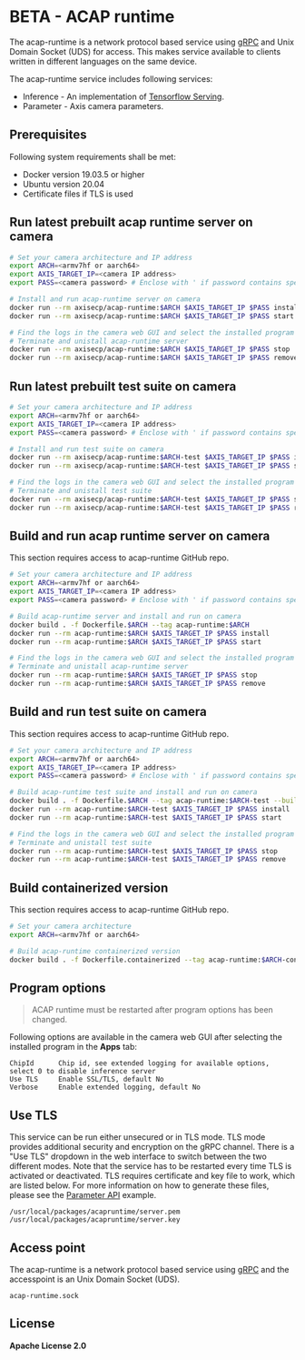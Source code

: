 # BETA - ACAP runtime
The acap-runtime is a network protocol based service using [gRPC](https://grpc.io/) and Unix Domain Socket (UDS) for access. This makes service available to clients written in different languages on the same device.

The acap-runtime service includes following services:
- Inference - An implementation of [Tensorflow Serving](https://github.com/tensorflow/serving/tree/master/tensorflow_serving/apis).
- Parameter - Axis camera parameters.

## Prerequisites
Following system requirements shall be met:
* Docker version 19.03.5 or higher
* Ubuntu version 20.04
* Certificate files if TLS is used

## Run latest prebuilt acap runtime server on camera

```sh
# Set your camera architecture and IP address
export ARCH=<armv7hf or aarch64>
export AXIS_TARGET_IP=<camera IP address>
export PASS=<camera password> # Enclose with ' if password contains special characters

# Install and run acap-runtime server on camera
docker run --rm axisecp/acap-runtime:$ARCH $AXIS_TARGET_IP $PASS install
docker run --rm axisecp/acap-runtime:$ARCH $AXIS_TARGET_IP $PASS start

# Find the logs in the camera web GUI and select the installed program in the Apps tab
# Terminate and unistall acap-runtime server
docker run --rm axisecp/acap-runtime:$ARCH $AXIS_TARGET_IP $PASS stop
docker run --rm axisecp/acap-runtime:$ARCH $AXIS_TARGET_IP $PASS remove
```

## Run latest prebuilt test suite on camera

```sh
# Set your camera architecture and IP address
export ARCH=<armv7hf or aarch64>
export AXIS_TARGET_IP=<camera IP address>
export PASS=<camera password> # Enclose with ' if password contains special characters

# Install and run test suite on camera
docker run --rm axisecp/acap-runtime:$ARCH-test $AXIS_TARGET_IP $PASS install
docker run --rm axisecp/acap-runtime:$ARCH-test $AXIS_TARGET_IP $PASS start

# Find the logs in the camera web GUI and select the installed program in the Apps tab
# Terminate and unistall test suite
docker run --rm axisecp/acap-runtime:$ARCH-test $AXIS_TARGET_IP $PASS stop
docker run --rm axisecp/acap-runtime:$ARCH-test $AXIS_TARGET_IP $PASS remove
```

## Build and run acap runtime server on camera
This section requires access to acap-runtime GitHub repo.

```sh
# Set your camera architecture and IP address
export ARCH=<armv7hf or aarch64>
export AXIS_TARGET_IP=<camera IP address>
export PASS=<camera password> # Enclose with ' if password contains special characters

# Build acap-runtime server and install and run on camera
docker build . -f Dockerfile.$ARCH --tag acap-runtime:$ARCH
docker run --rm acap-runtime:$ARCH $AXIS_TARGET_IP $PASS install
docker run --rm acap-runtime:$ARCH $AXIS_TARGET_IP $PASS start

# Find the logs in the camera web GUI and select the installed program in the Apps tab
# Terminate and unistall acap-runtime server
docker run --rm acap-runtime:$ARCH $AXIS_TARGET_IP $PASS stop
docker run --rm acap-runtime:$ARCH $AXIS_TARGET_IP $PASS remove
```

## Build and run test suite on camera
This section requires access to acap-runtime GitHub repo.

```sh
# Set your camera architecture and IP address
export ARCH=<armv7hf or aarch64>
export AXIS_TARGET_IP=<camera IP address>
export PASS=<camera password> # Enclose with ' if password contains special characters

# Build acap-runtime test suite and install and run on camera
docker build . -f Dockerfile.$ARCH --tag acap-runtime:$ARCH-test --build-arg TEST=true
docker run --rm acap-runtime:$ARCH-test $AXIS_TARGET_IP $PASS install
docker run --rm acap-runtime:$ARCH-test $AXIS_TARGET_IP $PASS start

# Find the logs in the camera web GUI and select the installed program in the Apps tab
# Terminate and unistall test suite
docker run --rm acap-runtime:$ARCH-test $AXIS_TARGET_IP $PASS stop
docker run --rm acap-runtime:$ARCH-test $AXIS_TARGET_IP $PASS remove
```

## Build containerized version
This section requires access to acap-runtime GitHub repo.

```sh
# Set your camera architecture
export ARCH=<armv7hf or aarch64>

# Build acap-runtime containerized version
docker build . -f Dockerfile.containerized --tag acap-runtime:$ARCH-containerized --build-arg ARCH=$ARCH

```

## Program options

> ACAP runtime must be restarted after program options has been changed.

Following options are available in the camera web GUI after selecting the installed program in the **Apps** tab:

```
ChipId      Chip id, see extended logging for available options, select 0 to disable inference server
Use TLS     Enable SSL/TLS, default No
Verbose     Enable extended logging, default No
```

## Use TLS
This service can be run either unsecured or in TLS mode. TLS mode provides additional security and encryption on the gRPC channel. There is a "Use TLS" dropdown in the web interface to switch between the two different modes. Note that the service has to be restarted every time TLS is activated or deactivated. TLS requires certificate and key file to work, which are listed below. For more information on how to generate these files, please see the [Parameter API](https://github.com/AxisCommunications/acap-computer-vision-sdk-examples/tree/master/parameter-api) example.

```
/usr/local/packages/acapruntime/server.pem
/usr/local/packages/acapruntime/server.key
```

## Access point
The acap-runtime is a network protocol based service using [gRPC](https://grpc.io/) and the accesspoint is an Unix Domain Socket (UDS).

```
acap-runtime.sock
```

## License
**Apache License 2.0**